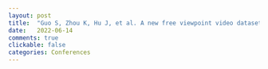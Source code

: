 ```yaml
---
layout: post
title:  "Guo S, Zhou K, Hu J, et al. A new free viewpoint video dataset and DIBR benchmark[C]//<b><i>Proceedings of the 13th ACM Multimedia Systems Conference</b></i>. 2022: 265-271."
date:   2022-06-14
comments: true
clickable: false
categories: Conferences
---
```

